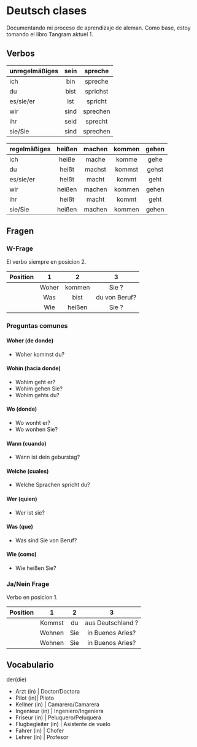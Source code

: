 # Deutsch clases
Documentando mi proceso de aprendizaje de aleman. Como base, estoy tomando el 
libro Tangram aktuel 1.

## Verbos

| unregelmäßiges | sein | spreche  | 
| ---------------|:----:|:--------:|
| ich            | bin  | spreche  |
| du             | bist | sprichst |
| es/sie/er      | ist  | spricht  |
| wir            | sind | sprechen |
| ihr            | seid | sprecht  |
| sie/Sie        | sind | sprechen |



| regelmäßiges   | heißen | machen  | kommen | gehen |
| ---------------|:------:|:-------:|:------:|:-----:|
| ich            | heiße  | mache   | komme  | gehe  |
| du             | heißt  | machst  | kommst | gehst |
| es/sie/er      | heißt  | macht   | kommt  | geht  |
| wir            | heißen | machen  | kommen | gehen |
| ihr            | heißt  | macht   | kommt  | geht  |
| sie/Sie        | heißen | machen  | kommen | gehen |


## Fragen 

### W-Frage
El verbo siempre en posicion 2.

| Position | 1 | 2  | 3 | 
|:--------:|:----:|:------:|:----:|
|          | Woher| kommen | Sie ?|
|          | Was  | bist   | du von Beruf?|
|          | Wie  | heißen | Sie ? |


### Preguntas comunes
#### Woher (de donde)
* Woher kommst du? 

#### Wohin (hacia donde)
* Wohim geht er? 
* Wohim gehen Sie? 
* Wohim gehts du? 

#### Wo (donde)
* Wo wonht er? 
* Wo wonhen Sie?

#### Wann (cuando) 
* Wann ist dein geburstag? 

#### Welche (cuales) 
* Welche Sprachen spricht du? 

#### Wer (quien) 
* Wer ist sie? 

#### Was (que) 
* Was sind Sie von Beruf? 

#### Wie (como) 
* Wie heißen Sie? 

### Ja/Nein Frage
Verbo en posicion 1.

| Position | 1 | 2  | 3 | 
|:--------:|:----: |:--:|:----------------:|
|          | Kommst| du | aus Deutschland ?|
|          | Wohnen| Sie| in Buenos Aries? |
|          | Wohnen| Sie| in Buenos Aries? |

## Vocabulario
der(die)    
* Arzt (in) | Doctor/Doctora
* Pilot (in)| Piloto
* Kellner (in) | Camarero/Camarera
* Ingenieur (in) | Ingeniero/Ingeniera
* Friseur (in) | Peluquero/Peluquera
* Flugbegleiter (in) | Asistente de vuelo
* Fahrer (in) | Chofer
* Lehrer (in) | Profesor

